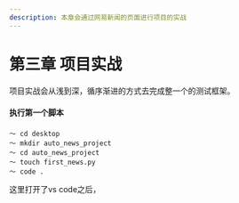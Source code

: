 ```yaml
---
description: 本章会通过网易新闻的页面进行项目的实战
---
```


# 第三章 项目实战

项目实战会从浅到深，循序渐进的方式去完成整一个的测试框架。

#### 执行第一个脚本

```text
～ cd desktop
～ mkdir auto_news_project
～ cd auto_news_project
～ touch first_news.py
～ code .
```

这里打开了vs code之后，


